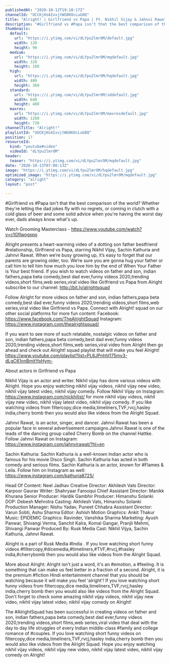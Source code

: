 ```yaml
---
publishedAt: "2020-10-12T19:10:17Z"
channelId: "UCCKjHsAIxvjtWG8KOcLuG8Q"
title: "Alright! | Girlfriend vs Papa | Ft. Nikhil Vijay & Jahnvi Rawat"
description: "#Girlfriend vs #Papa isn't that the best comparison of the world? Whether they're letting the dad jokes fly with no regrets, or coming in clutch with a cold glass of beer and some solid advice when you're having the worst day ever, dads always know what's up.\n\nWatch Grooming Masterclass - https://www.youtube.com/watch?v=c1Gflwogspo\n\nAlright presents a heart-warming video of a dotting son father bestfriend #relationship, Girlfriend vs Papa, starring Nikhil Vijay, Sachin Kathuria and Jahnvi Rawat. When we’re busy growing up, it’s easy to forget that our parents are growing older, too. We’re sure you are gonna hug your father or call him to tell him how much you love him by the end of When Your Father is Your best friend. If you wish to watch videos on father and son, indian fathers,papa beta comedy,best dad ever,funny videos 2020,trending videos,short films,web series,viral video like Girlfriend vs Papa from Alright subscribe to our channel: http://bit.ly/alrightsquad\n\nFollow Alright for more videos on father and son, indian fathers,papa beta comedy,best dad ever,funny videos 2020,trending videos,short films,web series,viral video like Girlfriend vs Papa. Connect with Alright! squad on our other social platforms for more fun content:\nFacebook: https://www.facebook.com/TheAlrightSquad\nInstagram: https://www.instagram.com/thealrightsquad/\n\nIf you want to see more of such relatable, nostalgic videos on father and son, indian fathers,papa beta comedy,best dad ever,funny videos 2020,trending videos,short films,web series,viral video from Alright then go ahead and check out Alright! squad playlist that will make you feel Alright! https://www.youtube.com/playlist?list=PL6JPnhhI175my3-dLgC61nnBmitYpHym-\n\nAbout actors in Girlfriend vs Papa\n\nNikhil Vijay is an actor and writer. Nikhil vijay has done various videos with Alright. Hope you enjoy watching  nikhil vijay videos, nikhil vijay new video, nikhil vijay latest video, nikhil vijay comedy. Follow Nikhil Vijay on Instagram: https://www.instagram.com/nickhilist/ for more nikhil vijay videos, nikhil vijay new video, nikhil vijay latest video, nikhil vijay comedy. If you like watching videos from filtercopy,dice media,timeliners,TVF,rvcj,hasley india,cherry bomb then you would also like videos from the Alright Squad. \n\nJahnvi Rawat, is an actor, singer, and dancer. Jahnvi Rawat has been a popular face in several advertisement campaigns.Jahnvi Rawat is one of the leads of the dancing group called Cherry Bomb on the channel Hattke. Follow Jahnvi Rawat on Instagram: https://www.instagram.com/jahnvirawat/?hl=en\n\nSachin Kathuria:\nSachin Kathuria is a well-known Indian actor who is famous for his movie Disco Singh. Sachin Kathuria has acted in both comedy and serious films. Sachin Kathuria is an actor, known for #Flames & Leila. Follow him on Instagram as well: https://www.instagram.com/kathuria8725/\n\nHead Of Content: Neel Jadhav \nCreative Director: Akhilesh Vats\nDirector: Karpoor Gaurav\nWriter: Shahryaar Farooqui \nChief Assistant Director: Manikk Khurana\nSenior Producer: Hardik Gambhir\nProducer: Himanshu Solanki\nDOP: Debesh Mehrotra\nCasting: Akhilesh Vats, Himanshu Solanki\nProduction Manager: Nishu Yadav, Puneet Chhabra\nAssistant Director: Varun Sobti, Ashu Sharma\nEditor: Ashish\nMotion Graphics: Ankit Thakur\nMusic: EPIDEMIC \nGraphics: Ravinder, Vanshika Sharma\nMarketing: Ayush Panwar, Shivangi Verma, Sanchit Kalra, Komal Gangar, Pranjli Mehmi, Shivangi Panwar\nProduced By: Rusk Media \nCast: Nikhil Vijya, Sachin Kathuria, Jahnvi Rawat.\n\nAlright is a part of Rusk Media #India . If you love watching short funny videos #filtercopy,#dicemedia,#timeliners,#TVF,#rvcj,#hasley india,#cherrybomb then you would also like videos from the Alright Squad.\n\nMore about Alright: Alright isn't just a word, it's an #emotion, a #feeling. It is something that can make us feel better in a fraction of a second. Alright, it is the premium #fiction Hindi entertainment channel that you should be watching because it will make you feel 'alright'! If you love watching short funny videos from filtercopy,dice media,timeliners,TVF,rvcj,hasley india,cherry bomb then you would also like videos from the Alright Squad. Don't forget to check some amazing  nikhil vijay videos, nikhil vijay new video, nikhil vijay latest video, nikhil vijay comedy on Alright!\n\nThe #AlrightSquad has been successful in creating videos on father and son, indian fathers,papa beta comedy,best dad ever,funny videos 2020,trending videos,short films,web series,viral video that deal with the day to day life struggles of every Indian middle-class #family and college romance of #couples. If you love watching short funny videos on filtercopy,dice media,timeliners,TVF,rvcj,hasley india,cherry bomb then you would also like videos from the Alright Squad. Hope you enjoy watching  nikhil vijay videos, nikhil vijay new video, nikhil vijay latest video, nikhil vijay comedy on Alright!"
thumbnails:
  default:
    url: "https://i.ytimg.com/vi/dLYpu2lmrOM/default.jpg"
    width: 120
    height: 90
  medium:
    url: "https://i.ytimg.com/vi/dLYpu2lmrOM/mqdefault.jpg"
    width: 320
    height: 180
  high:
    url: "https://i.ytimg.com/vi/dLYpu2lmrOM/hqdefault.jpg"
    width: 480
    height: 360
  standard:
    url: "https://i.ytimg.com/vi/dLYpu2lmrOM/sddefault.jpg"
    width: 640
    height: 480
  maxres:
    url: "https://i.ytimg.com/vi/dLYpu2lmrOM/maxresdefault.jpg"
    width: 1280
    height: 720
channelTitle: "Alright!"
playlistId: "UUCKjHsAIxvjtWG8KOcLuG8Q"
position: 17
resourceId:
  kind: "youtube#video"
  videoId: "dLYpu2lmrOM"
header:
  teaser: "https://i.ytimg.com/vi/dLYpu2lmrOM/mqdefault.jpg"
date: "2020-10-13T07:00:13Z"
image: "https://i.ytimg.com/vi/dLYpu2lmrOM/hqdefault.jpg"
optimized_image: "https://i.ytimg.com/vi/dLYpu2lmrOM/mqdefault.jpg"
category: "alright"
layout: "post"

---
```

#Girlfriend vs #Papa isn't that the best comparison of the world? Whether they're letting the dad jokes fly with no regrets, or coming in clutch with a cold glass of beer and some solid advice when you're having the worst day ever, dads always know what's up.

Watch Grooming Masterclass - https://www.youtube.com/watch?v=c1Gflwogspo

Alright presents a heart-warming video of a dotting son father bestfriend #relationship, Girlfriend vs Papa, starring Nikhil Vijay, Sachin Kathuria and Jahnvi Rawat. When we’re busy growing up, it’s easy to forget that our parents are growing older, too. We’re sure you are gonna hug your father or call him to tell him how much you love him by the end of When Your Father is Your best friend. If you wish to watch videos on father and son, indian fathers,papa beta comedy,best dad ever,funny videos 2020,trending videos,short films,web series,viral video like Girlfriend vs Papa from Alright subscribe to our channel: http://bit.ly/alrightsquad

Follow Alright for more videos on father and son, indian fathers,papa beta comedy,best dad ever,funny videos 2020,trending videos,short films,web series,viral video like Girlfriend vs Papa. Connect with Alright! squad on our other social platforms for more fun content:
Facebook: https://www.facebook.com/TheAlrightSquad
Instagram: https://www.instagram.com/thealrightsquad/

If you want to see more of such relatable, nostalgic videos on father and son, indian fathers,papa beta comedy,best dad ever,funny videos 2020,trending videos,short films,web series,viral video from Alright then go ahead and check out Alright! squad playlist that will make you feel Alright! https://www.youtube.com/playlist?list=PL6JPnhhI175my3-dLgC61nnBmitYpHym-

About actors in Girlfriend vs Papa

Nikhil Vijay is an actor and writer. Nikhil vijay has done various videos with Alright. Hope you enjoy watching  nikhil vijay videos, nikhil vijay new video, nikhil vijay latest video, nikhil vijay comedy. Follow Nikhil Vijay on Instagram: https://www.instagram.com/nickhilist/ for more nikhil vijay videos, nikhil vijay new video, nikhil vijay latest video, nikhil vijay comedy. If you like watching videos from filtercopy,dice media,timeliners,TVF,rvcj,hasley india,cherry bomb then you would also like videos from the Alright Squad. 

Jahnvi Rawat, is an actor, singer, and dancer. Jahnvi Rawat has been a popular face in several advertisement campaigns.Jahnvi Rawat is one of the leads of the dancing group called Cherry Bomb on the channel Hattke. Follow Jahnvi Rawat on Instagram: https://www.instagram.com/jahnvirawat/?hl=en

Sachin Kathuria:
Sachin Kathuria is a well-known Indian actor who is famous for his movie Disco Singh. Sachin Kathuria has acted in both comedy and serious films. Sachin Kathuria is an actor, known for #Flames & Leila. Follow him on Instagram as well: https://www.instagram.com/kathuria8725/

Head Of Content: Neel Jadhav 
Creative Director: Akhilesh Vats
Director: Karpoor Gaurav
Writer: Shahryaar Farooqui 
Chief Assistant Director: Manikk Khurana
Senior Producer: Hardik Gambhir
Producer: Himanshu Solanki
DOP: Debesh Mehrotra
Casting: Akhilesh Vats, Himanshu Solanki
Production Manager: Nishu Yadav, Puneet Chhabra
Assistant Director: Varun Sobti, Ashu Sharma
Editor: Ashish
Motion Graphics: Ankit Thakur
Music: EPIDEMIC 
Graphics: Ravinder, Vanshika Sharma
Marketing: Ayush Panwar, Shivangi Verma, Sanchit Kalra, Komal Gangar, Pranjli Mehmi, Shivangi Panwar
Produced By: Rusk Media 
Cast: Nikhil Vijya, Sachin Kathuria, Jahnvi Rawat.

Alright is a part of Rusk Media #India . If you love watching short funny videos #filtercopy,#dicemedia,#timeliners,#TVF,#rvcj,#hasley india,#cherrybomb then you would also like videos from the Alright Squad.

More about Alright: Alright isn't just a word, it's an #emotion, a #feeling. It is something that can make us feel better in a fraction of a second. Alright, it is the premium #fiction Hindi entertainment channel that you should be watching because it will make you feel 'alright'! If you love watching short funny videos from filtercopy,dice media,timeliners,TVF,rvcj,hasley india,cherry bomb then you would also like videos from the Alright Squad. Don't forget to check some amazing  nikhil vijay videos, nikhil vijay new video, nikhil vijay latest video, nikhil vijay comedy on Alright!

The #AlrightSquad has been successful in creating videos on father and son, indian fathers,papa beta comedy,best dad ever,funny videos 2020,trending videos,short films,web series,viral video that deal with the day to day life struggles of every Indian middle-class #family and college romance of #couples. If you love watching short funny videos on filtercopy,dice media,timeliners,TVF,rvcj,hasley india,cherry bomb then you would also like videos from the Alright Squad. Hope you enjoy watching  nikhil vijay videos, nikhil vijay new video, nikhil vijay latest video, nikhil vijay comedy on Alright!
